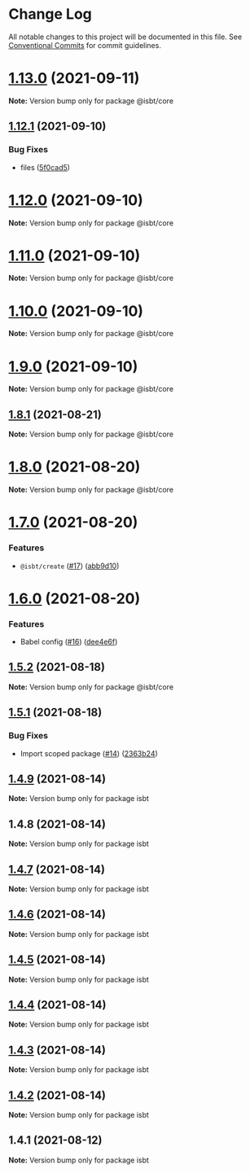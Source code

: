 # Change Log

All notable changes to this project will be documented in this file.
See [Conventional Commits](https://conventionalcommits.org) for commit guidelines.

# [1.13.0](https://github.com/kobiburnley/isbt/compare/@isbt/core@1.12.1...@isbt/core@1.13.0) (2021-09-11)

**Note:** Version bump only for package @isbt/core





## [1.12.1](https://github.com/kobiburnley/isbt/compare/@isbt/core@1.12.0...@isbt/core@1.12.1) (2021-09-10)


### Bug Fixes

* files ([5f0cad5](https://github.com/kobiburnley/isbt/commit/5f0cad52a3f26184260d00e13a36c6be4b3ef954))





# [1.12.0](https://github.com/kobiburnley/isbt/compare/@isbt/core@1.11.0...@isbt/core@1.12.0) (2021-09-10)

**Note:** Version bump only for package @isbt/core





# [1.11.0](https://github.com/kobiburnley/isbt/compare/@isbt/core@1.10.0...@isbt/core@1.11.0) (2021-09-10)

**Note:** Version bump only for package @isbt/core





# [1.10.0](https://github.com/kobiburnley/isbt/compare/@isbt/core@1.9.0...@isbt/core@1.10.0) (2021-09-10)

**Note:** Version bump only for package @isbt/core





# [1.9.0](https://github.com/kobiburnley/isbt/compare/@isbt/core@1.8.1...@isbt/core@1.9.0) (2021-09-10)

**Note:** Version bump only for package @isbt/core





## [1.8.1](https://github.com/kobiburnley/isbt/compare/@isbt/core@1.8.0...@isbt/core@1.8.1) (2021-08-21)

**Note:** Version bump only for package @isbt/core





# [1.8.0](https://github.com/kobiburnley/isbt/compare/@isbt/core@1.7.0...@isbt/core@1.8.0) (2021-08-20)

**Note:** Version bump only for package @isbt/core





# [1.7.0](https://github.com/kobiburnley/isbt/compare/@isbt/core@1.6.0...@isbt/core@1.7.0) (2021-08-20)


### Features

* `@isbt/create` ([#17](https://github.com/kobiburnley/isbt/issues/17)) ([abb9d10](https://github.com/kobiburnley/isbt/commit/abb9d10000a1143ab755076616d2f58427ed4ac2))





# [1.6.0](https://github.com/kobiburnley/isbt/compare/@isbt/core@1.5.2...@isbt/core@1.6.0) (2021-08-20)


### Features

* Babel config ([#16](https://github.com/kobiburnley/isbt/issues/16)) ([dee4e6f](https://github.com/kobiburnley/isbt/commit/dee4e6f8e97276aa7a2b5ea4bfbf5786774d5a35))





## [1.5.2](https://github.com/kobiburnley/isbt/compare/@isbt/core@1.5.1...@isbt/core@1.5.2) (2021-08-18)

**Note:** Version bump only for package @isbt/core





## [1.5.1](https://github.com/kobiburnley/isbt/compare/@isbt/core@1.5.0...@isbt/core@1.5.1) (2021-08-18)


### Bug Fixes

* Import scoped package ([#14](https://github.com/kobiburnley/isbt/issues/14)) ([2363b24](https://github.com/kobiburnley/isbt/commit/2363b24c6abff388aa653bd33e0dcf4d66314715))





## [1.4.9](https://github.com/kobiburnley/isbt/compare/isbt@1.4.8...isbt@1.4.9) (2021-08-14)

**Note:** Version bump only for package isbt





## 1.4.8 (2021-08-14)

**Note:** Version bump only for package isbt





## [1.4.7](https://github.com/kobiburnley/isbt/compare/isbt@1.4.6...isbt@1.4.7) (2021-08-14)

**Note:** Version bump only for package isbt





## [1.4.6](https://github.com/kobiburnley/isbt/compare/isbt@1.4.5...isbt@1.4.6) (2021-08-14)

**Note:** Version bump only for package isbt





## [1.4.5](https://github.com/kobiburnley/isbt/compare/isbt@1.4.4...isbt@1.4.5) (2021-08-14)

**Note:** Version bump only for package isbt





## [1.4.4](https://github.com/kobiburnley/isbt/compare/isbt@1.4.3...isbt@1.4.4) (2021-08-14)

**Note:** Version bump only for package isbt





## [1.4.3](https://github.com/kobiburnley/isbt/compare/isbt@1.4.2...isbt@1.4.3) (2021-08-14)

**Note:** Version bump only for package isbt





## [1.4.2](https://github.com/kobiburnley/isbt/compare/isbt@1.4.1...isbt@1.4.2) (2021-08-14)

**Note:** Version bump only for package isbt





## 1.4.1 (2021-08-12)

**Note:** Version bump only for package isbt
